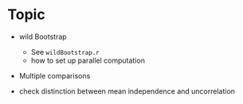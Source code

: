 # Topic
+ wild Bootstrap
	* See `wildBootstrap.r`
	* how to set up parallel computation

+ Multiple comparisons 


+ check distinction between mean independence and uncorrelation